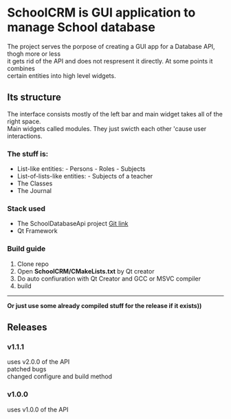 # SchoolCRM is GUI application to manage School database

The project serves the porpose of creating a GUI app for a Database API, thogh more or less  
it gets rid of the API and does not respresent it directly. At some points it combines  
certain entities into high level widgets.

## Its structure
The interface consists mostly of the left bar and main widget takes all of the right space.  
Main widgets called modules. They just swicth each other 'cause user interactions.

### The stuff is:
- List-like entities:
        - Persons
        - Roles
        - Subjects
- List-of-lists-like entities:
        - Subjects of a teacher
- The Classes
- The Journal

### Stack used
- The SchoolDatabaseApi project [Git link](https://github.com/DStalytenkoDev/SchoolDatabaseApi.git)
- Qt Framework

### Build guide
1. Clone repo
2. Open **SchoolCRM/CMakeLists.txt** by Qt creator
3. Do auto confiuration with Qt Creator and GCC or MSVC compiler
4. build

---

**Or just use some already compiled stuff for the release if it exists))**

## Releases
### v1.1.1
uses v2.0.0 of the API  
patched bugs  
changed configure and build method
### v1.0.0
uses v1.0.0 of the API
